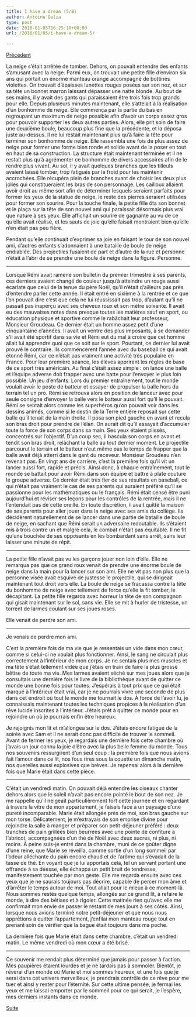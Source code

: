 ```yaml
---
title: I have a dream (5/8)
author: Antoine Delia
type: post
date: 2018-01-05T16:25:10+00:00
url: /2018/01/05/i-have-a-dream-5/

---
```

[Précédent][1]

La neige s’était arrêtée de tomber. Dehors, on pouvait entendre des enfants s’amusant avec la neige. Parmi eux, on trouvait une petite fille d’environ six ans qui portait un énorme manteau orange accompagné de bottines violettes. On trouvait d’épaisses lunettes rouges posées sur son nez, et sur sa tête un bonnet marron laissant dépasser une natte blonde. Au bout de ses mains, il y avait des gants qui paraissaient être trois fois trop grands pour elle. Depuis plusieurs minutes maintenant, elle s’attelait à la réalisation d’un bonhomme de neige. Elle commença par la partie du bas en regroupant un maximum de neige possible afin d’avoir un corps assez gros pour pouvoir supporter les deux autres parties. Alors, elle prit soin de faire une deuxième boule, beaucoup plus fine que la précédente, et la déposa juste au-dessus. Il ne lui restait maintenant plus qu’à faire la tête pour terminer son bonhomme de neige. Elle rassembla une fois de plus assez de neige pour former une forme bien ronde et solide avant de la poser en tout en haut de sa construction. La structure était maintenant terminée et il ne restait plus qu’à agrémenter ce bonhomme de divers accessoires afin de le rendre plus vivant. Au sol, il y avait quelques branches que les tilleuls avaient laissé tomber, trop fatigués par le froid pour les maintenir accrochées. Elle récupéra plein de branches avant de choisir les deux plus jolies qui constitueraient les bras de son personnage. Les cailloux allaient avoir droit au même sort afin de déterminer lesquels seraient parfaits pour former les yeux de la statue de neige, le reste des pierres seraient utilisées pour former son sourire. Pour la touche finale, la petite fille ôta son bonnet et le plaça sur la tête de son nouvel ami qui paraissait désormais plus vrai que nature à ses yeux. Elle affichait un sourire de gagnante au vu de ce qu’elle avait réalisé, et les sauts de joie qu’elle faisait montraient bien qu’elle n’en était pas peu fière.

Pendant qu’elle continuait d’exprimer sa joie en faisant le tour de son nouvel ami, d’autres enfants s’adonnaient à une bataille de boule de neige endiablée. Des projectiles fusaient de part et d’autre de la rue et personne n’était à l’abri de se prendre une boule de neige dans la figure. Personne.

* * *

Lorsque Rémi avait ramené son bulletin du premier trimestre à ses parents, ces derniers avaient changé de couleur jusqu’à atteindre un rouge aussi écarlate que celui de la tenue du père Noël, qu’il n’était d’ailleurs pas près d’entendre parler cette année. Il était entré en sixième à la rentrée et ce que l’on pouvait dire c’est que cela ne lui réussissait pas trop, d’autant qu’il ne passait pas inaperçu avec ses cheveux roux et son mètre soixante. Il avait eu des mauvaises notes dans presque toutes les matières sauf en sport, ou éducation physique et sportive comme le rabâchait leur professeur, Monsieur Groudeau. Ce dernier était un homme assez petit d’une cinquantaine d’années. Il avait un ventre des plus imposants, à se demander s’il avait été sportif dans sa vie et Rémi eut du mal à croire que cet homme allait lui apprendre quoi que ce soit sur le sport. Pourtant, ce dernier lui avait prouvé le contraire. Ils commencèrent l’année avec du baseball ce qui avait étonné Rémi, car ce n’était pas vraiment une activité très populaire en France. Pour leur première séance, les élèves apprirent les règles de base de ce sport très américain. Au final c’était assez simple : on lance une balle et l’équipe adverse doit frapper avec une batte pour l’envoyer le plus loin possible. Un jeu d’enfants. Lors du premier entraînement, tout le monde voulait avoir le poste de batteur et essayer de propulser la balle hors du terrain tel un pro. Rémi se retrouva alors en position de lanceur avec pour seule consigne d’envoyer la balle vers le batteur aussi fort qu’il le pouvait. Rémi se sentait alors comme les superhéros qu’on pouvait voir dans les dessins animés, comme si le destin de la Terre entière reposait sur cette balle qu’il tenait de la main droite. Il posa son pied gauche en avant et recula son bras droit pour prendre de l’élan. On aurait dit qu’il essayait d’accumuler toute la force de son corps dans sa main. Ses yeux étaient plissés, concentrés sur l’objectif. D’un coup sec, il bascula son corps en avant et tendit son bras droit, relâchant la balle au tout dernier moment. Le projectile parcourut le terrain et le batteur n’eut même pas le temps de frapper que la balle avait déjà atterri dans le gant du receveur. Monsieur Groudeau n’en revenait pas. En vingt ans de carrière, c’est la première fois qu’il vit un lancer aussi fort, rapide et précis. Ainsi donc, à chaque entraînement, tout le monde se battait pour avoir Rémi dans son équipe et battre à plate couture le groupe adverse. Ce dernier était très fier de ses résultats en baseball, ce qui n’était pas vraiment le cas de ses parents qui auraient préféré qu’il se passionne pour les mathématiques ou le français. Rémi était censé être puni aujourd’hui et réviser ses leçons pour les contrôles de la rentrée, mais il ne l’entendait pas de cette oreille. En toute discrétion, il avait quitté la maison de ses parents pour aller jouer dans la neige avec ses amis du collège. Ils décidèrent naturellement de se lancer dans une partie de bataille de boule de neige, en sachant que Rémi serait un adversaire redoutable. Ils s’étaient mis à trois contre un et malgré cela, le combat n’était pas équitable. Il ne fit qu’une bouchée de ses opposants en les bombardant sans arrêt, sans leur laisser une minute de répit.

* * *

La petite fille n’avait pas vu les garçons jouer non loin d’elle. Elle ne remarqua pas que ce grand roux venait de prendre une énorme boule de neige dans la main pour la lancer sur son ami. Elle ne vit pas non plus que la personne visée avait esquivé de justesse le projectile, qui se dirigeait maintenant tout droit vers elle. La boule de neige se fracassa contre la tête du bonhomme de neige avec tellement de force qu’elle la fit tomber, le décapitant. La petite fille regarda avec horreur la tête de son compagnon qui gisait maintenant sur le sol, sans vie. Elle se mit à hurler de tristesse, un torrent de larmes coulant sur ses joues roses.

Elle venait de perdre son ami.

* * *

Je venais de perdre mon ami.

C’est la première fois de ma vie que je ressentais un vide dans mon cœur, comme si celui-ci ne voulait plus fonctionner. Ainsi, le sang ne circulait plus correctement à l’intérieur de mon corps. Je ne sentais plus mes muscles et ma tête s’était tellement vidée que j’étais en train de faire la plus grosse bêtise de toute ma vie. Mes larmes avaient séché sur mes joues alors que je consultais une dernière fois le livre de la bibliothèque avant de quitter ce monde une bonne fois pour toutes. J’espérais à tout prix que ce qui était marqué à l’intérieur était vrai, car je ne pourrais vivre une seconde de plus dans cet endroit où tout le monde me tournait le dos. À force de l’avoir lu, je connaissais maintenant toutes les techniques propices à la réalisation d’un rêve lucide inscrites à l’intérieur. J’étais prêt à quitter ce monde pour en rejoindre un où je pourrais enfin être heureux.

Je rejoignis mon lit et m’allongea sur le dos. J’étais encore fatigué de la soirée avec Sam et il ne serait donc pas difficile de trouver le sommeil. Avant de fermer les yeux, je regardais une dernière fois cette chambre où j’avais un jour connu la joie d’être avec la plus belle femme du monde. Tous nos souvenirs ressurgirent d’un seul coup : la première fois que nous avions fait l’amour dans ce lit, nos fous rires sous la couette un dimanche matin, nos querelles aussi explosives que brèves. Je repensai alors à la dernière fois que Marie était dans cette pièce.

* * *

C’était un vendredi matin. On pouvait déjà entendre les oiseaux chanter dehors alors que le soleil n’avait pas encore pointé le bout de son nez. Je me rappelle qu’il neigeait particulièrement fort cette journée et en regardant à travers la vitre de mon appartement, je faisais face à un paysage d’une pureté incomparable. Marie était allongée près de moi, son bras gauche sur mon torse. Délicatement, je m’extrayais de son emprise divine pour rejoindre la salle à manger et préparer son petit-déjeuner préféré : deux tranches de pain grillées bien beurrées avec une pointe de confiture à l’abricot, accompagnées d’un thé de Noël avec deux sucres, ni plus, ni moins. À peine suis-je entré dans la chambre, muni de ce goûter digne d’une reine, que Marie se réveilla, comme sortie d’un long sommeil par l’odeur alléchante du pain encore chaud et de l’arôme qui s’évadait de la tasse de thé. En voyant que je lui apportais cela, tel un servant portant une offrande à sa déesse, elle échappa un petit bruit de tendresse, manifestement touchée par mon geste. Elle me regarda ensuite avec ces yeux que je ne saurais toujours pas décrire, capable de percer mon âme et d’arrêter le temps autour de moi. Tout allait pour le mieux à ce moment-là. Nous sommes restés quelque temps, allongés sur ce grand lit, à refaire le monde, à dire des bêtises et à rigoler. Cette matinée rien qu’avec elle me confirmait mon envie de passer le restant de mes jours à ses côtés. Ainsi, lorsque nous avions terminé notre petit-déjeuner et que nous nous apprêtions à quitter l’appartement, j’enfilai mon manteau rouge tout en prenant soin de vérifier que la bague était toujours dans ma poche.

La dernière fois que Marie était dans cette chambre, c’était un vendredi matin. Le même vendredi où mon cœur a été brisé.

* * *

Ce souvenir me rendait plus déterminé que jamais pour passer à l’action. Mes paupières étaient lourdes et je ne tardais pas à somnoler. Bientôt, je rêverai d’un monde où Marie et moi sommes heureux, et une fois que je serai dans cet univers merveilleux, je prendrais contrôle de ce rêve pour me tuer et ainsi y rester pour l’éternité. Sur cette ultime pensée, je fermai les yeux et me laissai emporter par le sommeil pour ce qui serait, je l’espère, mes derniers instants dans ce monde.

[Suite][2]

 [1]: https://blog.antoinedelia.fr/2017/12/13/i-have-a-dream-4/
 [2]: https://blog.antoinedelia.fr/2018/02/07/i-have-a-dream-6/